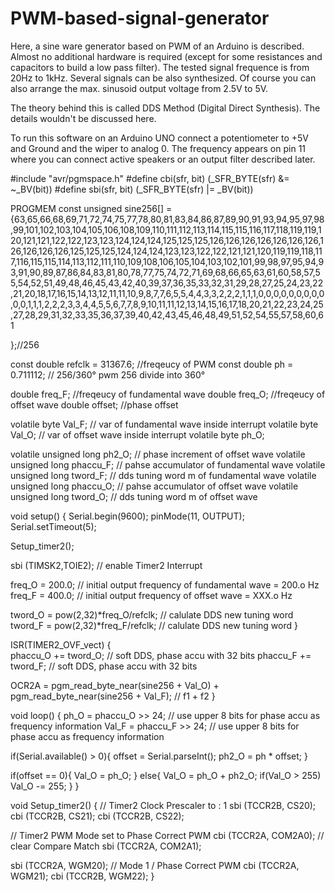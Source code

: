 # PWM-based-signal-generator

Here, a sine ware generator based on PWM of an Arduino is described. Almost no additional hardware is required (except for some resistances and capacitors to build a low pass filter). The tested signal frequence is from 20Hz to 1kHz. Several signals can be also synthesized. Of course you can also arrange the max. sinusoid output voltage from 2.5V to 5V.

The theory behind this is called DDS Method (Digital Direct Synthesis). The details wouldn't be discussed here. 

To run this software on an Arduino UNO connect a potentiometer to +5V and Ground and the wiper to analog 0. The frequency appears on pin 11 where you can connect active speakers or an output filter described later.

#include "avr/pgmspace.h"
#define cbi(sfr, bit) (_SFR_BYTE(sfr) &= ~_BV(bit))
#define sbi(sfr, bit) (_SFR_BYTE(sfr) |= _BV(bit))
 
PROGMEM  const unsigned sine256[] = {63,65,66,68,69,71,72,74,75,77,78,80,81,83,84,86,87,89,90,91,93,94,95,97,98,99,101,102,103,104,105,106,108,109,110,111,112,113,114,115,115,116,117,118,119,119,120,121,121,122,122,123,123,124,124,124,125,125,125,126,126,126,126,126,126,126,126,126,126,126,125,125,125,124,124,124,123,123,122,122,121,121,120,119,119,118,117,116,115,115,114,113,112,111,110,109,108,106,105,104,103,102,101,99,98,97,95,94,93,91,90,89,87,86,84,83,81,80,78,77,75,74,72,71,69,68,66,65,63,61,60,58,57,55,54,52,51,49,48,46,45,43,42,40,39,37,36,35,33,32,31,29,28,27,25,24,23,22,21,20,18,17,16,15,14,13,12,11,11,10,9,8,7,7,6,5,5,4,4,3,3,2,2,2,1,1,1,0,0,0,0,0,0,0,0,0,0,0,1,1,1,2,2,2,3,3,4,4,5,5,6,7,7,8,9,10,11,11,12,13,14,15,16,17,18,20,21,22,23,24,25,27,28,29,31,32,33,35,36,37,39,40,42,43,45,46,48,49,51,52,54,55,57,58,60,61
 
};//256
 
const double refclk = 31367.6; //freqeucy of PWM
const double ph = 0.711112;    // 256/360° pwm 256 divide into 360°
 
double freq_F;      //freqeucy of fundamental wave
double freq_O;      //freqeucy of offset wave
double offset;      //phase offset
 
volatile byte Val_F;    // var of fundamental wave inside interrupt
volatile byte Val_O;    // var of offset wave inside interrupt
volatile byte ph_O;
 
volatile unsigned long ph2_O;      // phase increment of offset wave
volatile unsigned long phaccu_F;   // pahse accumulator of fundamental wave
volatile unsigned long tword_F;    // dds tuning word m of fundamental wave
volatile unsigned long phaccu_O;   // pahse accumulator of offset wave
volatile unsigned long tword_O;    // dds tuning word m of offset wave
 
void setup() {
  Serial.begin(9600);
  pinMode(11, OUTPUT);
  Serial.setTimeout(5);
   
  Setup_timer2();
   
  sbi (TIMSK2,TOIE2);      // enable Timer2 Interrupt 
 
  freq_O = 200.0;          // initial output frequency of fundamental wave = 200.o Hz
  freq_F = 400.0;          // initial output frequency of offset wave = XXX.o Hz
 
  tword_O = pow(2,32)*freq_O/refclk;  // calulate DDS new tuning word
  tword_F = pow(2,32)*freq_F/refclk;  // calulate DDS new tuning word
}
 
ISR(TIMER2_OVF_vect) {  
  phaccu_O += tword_O;    // soft DDS, phase accu with 32 bits
  phaccu_F += tword_F;    // soft DDS, phase accu with 32 bits
            
  OCR2A = pgm_read_byte_near(sine256 + Val_O) + pgm_read_byte_near(sine256 + Val_F); // f1 + f2
}
 
void loop() {
  ph_O = phaccu_O >> 24;          // use upper 8 bits for phase accu as frequency information
  Val_F = phaccu_F >> 24;         // use upper 8 bits for phase accu as frequency information
  
  if(Serial.available() > 0){
  offset = Serial.parseInt();
  ph2_O = ph * offset;
  }
   
  if(offset == 0){
   Val_O = ph_O;
  }
  else{
   Val_O = ph_O + ph2_O;
   if(Val_O > 255) Val_O -= 255;
  }
}
 
void Setup_timer2() {
// Timer2 Clock Prescaler to : 1
  sbi (TCCR2B, CS20);
  cbi (TCCR2B, CS21);
  cbi (TCCR2B, CS22);
 
  // Timer2 PWM Mode set to Phase Correct PWM
  cbi (TCCR2A, COM2A0);  // clear Compare Match
  sbi (TCCR2A, COM2A1);
 
  sbi (TCCR2A, WGM20);  // Mode 1  / Phase Correct PWM
  cbi (TCCR2A, WGM21);
  cbi (TCCR2B, WGM22);
}
